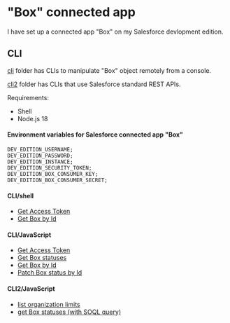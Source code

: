 # "Box" connected app

I have set up a connected app "Box" on my Salesforce devlopment edition.

## CLI

[cli](./cli) folder has CLIs to manipulate "Box" object remotely from a console.

[cli2](./cli2) folder has CLIs that use Salesforce standard REST APIs.

Requirements:
- Shell
- Node.js 18

#### Environment variables for Salesforce connected app "Box"

```
DEV_EDITION_USERNAME;
DEV_EDITION_PASSWORD;
DEV_EDITION_INSTANCE;
DEV_EDITION_SECURITY_TOKEN;
DEV_EDITION_BOX_CONSUMER_KEY;
DEV_EDITION_BOX_CONSUMER_SECRET;
```

#### CLI/shell

- [Get Access Token](./cli/shell/get_access_token.sh)
- [Get Box by Id](./cli/shell/get_box_by_id.sh)

#### CLI/JavaScript

- [Get Access Token](./cli/javascript/getAccessToken.js)
- [Get Box statuses](./cli/javascript/getBoxStatus.js)
- [Get Box by Id](./cli/javascript/getBoxByid.js)
- [Patch Box status by Id](./cli/javascript/patchBoxById.js)

#### CLI2/JavaScript

- [list organization limits](./cli2/listOrganizationLimits.js)
- [get Box statuses (with SOQL query)](./cli2/listBoxes.js)
